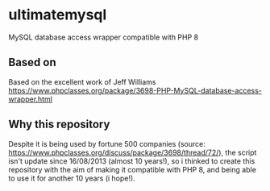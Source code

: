 # ultimatemysql
MySQL database access wrapper compatible with PHP 8

## Based on
Based on the excellent work of Jeff Williams
https://www.phpclasses.org/package/3698-PHP-MySQL-database-access-wrapper.html

## Why this repository
Despite it is being used by fortune 500 companies (source: https://www.phpclasses.org/discuss/package/3698/thread/72/), the script isn't update since 16/08/2013 (almost 10 years!), so i thinked to create this repository with the aim of making it compatible with PHP 8, and being able to use it for another 10 years (i hope!).
